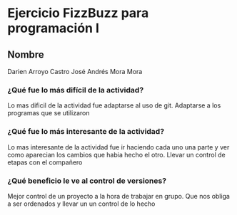 # Ejercicio FizzBuzz para programación I

## Nombre 
Darien Arroyo Castro
José Andrés Mora Mora
### ¿Qué fue lo más difícil de la actividad? 
Lo mas dificil de la actividad fue adaptarse al uso de git.
Adaptarse a los programas que se utilizaron
### ¿Qué fue lo más interesante de la actividad?
Lo mas interesante de la actividad fue ir haciendo cada uno una parte y ver como aparecian los cambios que habia hecho el otro.
Llevar un control de etapas con el compañero
### ¿Qué beneficio le ve al control de versiones?
Mejor control de un proyecto a la hora de trabajar en grupo.
Que nos obliga a ser ordenados y llevar un un control de lo hecho
